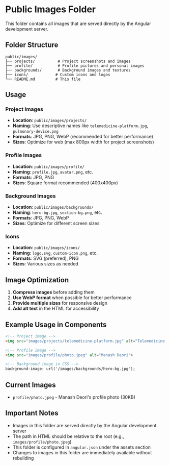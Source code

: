# Public Images Folder

This folder contains all images that are served directly by the Angular development server.

## Folder Structure

```
public/images/
├── projects/          # Project screenshots and images
├── profile/           # Profile pictures and personal images
├── backgrounds/       # Background images and textures
├── icons/            # Custom icons and logos
└── README.md         # This file
```

## Usage

### Project Images
- **Location**: `public/images/projects/`
- **Naming**: Use descriptive names like `telemedicine-platform.jpg`, `pulmonary-device.png`
- **Formats**: JPG, PNG, WebP (recommended for better performance)
- **Sizes**: Optimize for web (max 800px width for project screenshots)

### Profile Images
- **Location**: `public/images/profile/`
- **Naming**: `profile.jpg`, `avatar.png`, etc.
- **Formats**: JPG, PNG
- **Sizes**: Square format recommended (400x400px)

### Background Images
- **Location**: `public/images/backgrounds/`
- **Naming**: `hero-bg.jpg`, `section-bg.png`, etc.
- **Formats**: JPG, PNG, WebP
- **Sizes**: Optimize for different screen sizes

### Icons
- **Location**: `public/images/icons/`
- **Naming**: `logo.svg`, `custom-icon.png`, etc.
- **Formats**: SVG (preferred), PNG
- **Sizes**: Various sizes as needed

## Image Optimization

1. **Compress images** before adding them
2. **Use WebP format** when possible for better performance
3. **Provide multiple sizes** for responsive design
4. **Add alt text** in the HTML for accessibility

## Example Usage in Components

```html
<!-- Project image -->
<img src="images/projects/telemedicine-platform.jpg" alt="Telemedicine Platform">

<!-- Profile image -->
<img src="images/profile/photo.jpeg" alt="Manash Deori">

<!-- Background image in CSS -->
background-image: url('/images/backgrounds/hero-bg.jpg');
```

## Current Images

- `profile/photo.jpeg` - Manash Deori's profile photo (30KB)

## Important Notes

- Images in this folder are served directly by the Angular development server
- The path in HTML should be relative to the root (e.g., `images/profile/photo.jpeg`)
- This folder is configured in `angular.json` under the assets section
- Changes to images in this folder are immediately available without rebuilding
